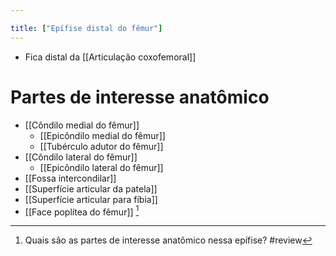 ```yaml
---

title: ["Epífise distal do fêmur"]
---
```

+ Fica distal da [[Articulação coxofemoral]]

# Partes de interesse anatômico
+ [[Côndilo medial do fêmur]]
	+ [[Epicôndilo medial do fêmur]]
	+ [[Tubérculo adutor do fêmur]]
+ [[Côndilo lateral do fêmur]]
	+ [[Epicôndilo lateral do fêmur]]
+ [[Fossa intercondilar]]
+ [[Superfície articular da patela]]
+ [[Superfície articular para fíbia]]
+ [[Face poplítea do fêmur]] [^336936]

[^336936]: Quais são as partes de interesse anatômico nessa epífise?
#review 
